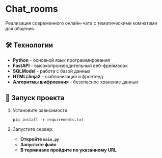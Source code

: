 # Chat_rooms

Реализация современного онлайн-чата с тематическими комнатами для общения.

## 🛠 Технологии

- **Python** - основной язык программирования
- **FastAPI** - высокопроизводительный веб-фреймворк
- **SQLModel** - работа с базой данных
- **HTML/Jinja2** - шаблонизация и фронтенд
- **Алгоритмы шифрования** - безопасное хранение данных

## 🚀 Запуск проекта

1. Установите зависимости:
    ```
    pip install -r requirements.txt
    ```

2. Запустите сервер:
    - **Откройте `main.py`**
    - **Запустите файл**
    - **В терминале пройдите по указанному URL**
